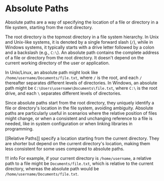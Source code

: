 # Absolute Paths

Absolute paths are a way of specifying the location of a file or directory in a file system, starting from the root directory.

The root directory is the topmost directory in a file system hierarchy. In Unix and Unix-like systems, it is denoted by a single forward slash (`/`), while in Windows systems, it typically starts with a drive letter followed by a colon and a backslash (e.g., `C:\`). An absolute path contains the complete address of a file or directory from the root directory. It doesn't depend on the current working directory of the user or application.

In Unix/Linux, an absolute path might look like `/home/username/Documents/file.txt`, where `/` is the root, and each `/` thereafter separates different levels of directories. In Windows, an absolute path might be `C:\Users\username\Documents\file.txt`, where `C:\` is the root drive, and each `\` separates different levels of directories.

Since absolute paths start from the root directory, they uniquely identify a file or directory's location in the file system, avoiding ambiguity. Absolute paths are particularly useful in scenarios where the relative position of files might change, or when a consistent and unchanging reference to a file is needed, like in system configuration or when linking libraries in programming.

[[Relative Paths]] specify a location starting from the current directory. They are shorter but depend on the current directory's location, making them less consistent for some uses compared to absolute paths.

!!! info
    For example, if your current directory is `/home/username`, a relative path to a file might be `Documents/file.txt`, which is relative to the current directory, whereas the absolute path would be `/home/username/Documents/file.txt`.

